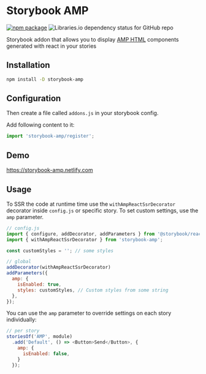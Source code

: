 # Storybook AMP
[![npm package](https://img.shields.io/npm/v/storybook-amp?color=green&label=npm&style=for-the-badge)](https://www.npmjs.com/package/storybook-amp) ![Libraries.io dependency status for GitHub repo](https://img.shields.io/librariesio/github/prototypearea/storybook-amp?style=for-the-badge)

Storybook addon that allows you to display [AMP HTML](https://amp.dev/) components generated with react in your stories

## Installation

```sh
npm install -D storybook-amp
```

## Configuration

Then create a file called `addons.js` in your storybook config.

Add following content to it:

```js
import 'storybook-amp/register';
```

## Demo

https://storybook-amp.netlify.com

## Usage

To SSR the code at runtime time use the `withAmpReactSsrDecorator` decorator inside `config.js` or specific story.  To set custom settings, use the  `amp`  parameter. 

```js
// config.js
import { configure, addDecorator, addParameters } from '@storybook/react';
import { withAmpReactSsrDecorator } from 'storybook-amp';

const customStyles = ''; // some styles

// global
addDecorator(withAmpReactSsrDecorator)
addParameters({
  amp: {
    isEnabled: true,
    styles: customStyles, // Custom styles from some string
  },
});
```

You can use the `amp` parameter to override settings on each story individually:

```js
// per story
storiesOf('AMP', module)
  .add('Default', () => <Button>Send</Button>, {
    amp: {
      isEnabled: false,
    }
  });
  ```
